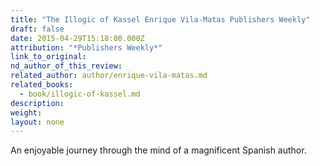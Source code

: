 ```yaml
---
title: "The Illogic of Kassel Enrique Vila-Matas Publishers Weekly"
draft: false
date: 2015-04-29T15:18:00.000Z
attribution: "*Publishers Weekly*"
link_to_original:
nd_author_of_this_review:
related_author: author/enrique-vila-matas.md
related_books:
  - book/illogic-of-kassel.md
description:
weight:
layout: none
---
```

An enjoyable journey through the mind of a magnificent Spanish author.

